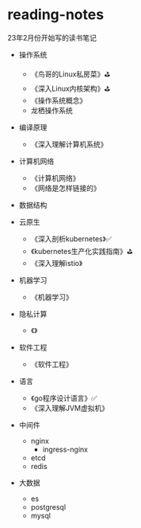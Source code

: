 # reading-notes
23年2月份开始写的读书笔记

- 操作系统
  - 《鸟哥的Linux私房菜》⛳️
  - 《深入Linux内核架构》⛳️
  - 《操作系统概念》
  - 龙栖操作系统

- 编译原理
  - 《深入理解计算机系统》
- 计算机网络
  - 《计算机网络》
  - 《网络是怎样链接的》
- 数据结构
- 云原生
  - 《深入剖析kubernetes》✅
  - 《kubernetes生产化实践指南》⛳️
  - 《深入理解istio》
- 机器学习
  - 《机器学习》
- 隐私计算
  - 《》
- 软件工程
  - 《软件工程》
- 语言
  - 《go程序设计语言》✅
  - 《深入理解JVM虚拟机》

- 中间件
  - nginx
    - ingress-nginx
  - etcd
  - redis
- 大数据
  - es
  - postgresql
  - mysql

